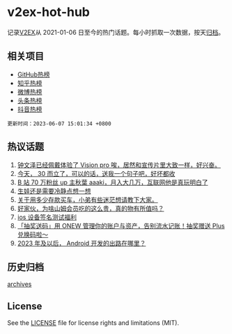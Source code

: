 # v2ex-hot-hub

 记录[V2EX](https://www.v2ex.com/)从 2021-01-06 日至今的热门话题。每小时抓取一次数据，按天[归档](archives)。
 
 ## 相关项目

- [GitHub热榜](https://github.com/it985/github-hot-hub)
- [知乎热榜](https://github.com/it985/zhihu-hot-hub)
- [微博热榜](https://github.com/it985/weibo-hot-hub)
- [头条热榜](https://github.com/it985/toutiao-hot-hub)
- [抖音热榜](https://github.com/it985/douyin-hot-hub)


 `更新时间：2023-06-07 15:01:34 +0800`

## 热议话题

1. [钟文泽已经佩戴体验了 Vision pro 唉，居然和宣传片里大致一样，好兴奋。](https://www.v2ex.com/t/946308)
1. [今天， 30 而立了，可以的话，送我一个句子吧，好坏都收](https://www.v2ex.com/t/946552)
1. [B 站 70 万粉丝 up 主秋葉 aaaki，月入大几万，互联网他是真玩明白了](https://www.v2ex.com/t/946530)
1. [生娃还是需要冷静点想一想](https://www.v2ex.com/t/946334)
1. [关于用多少存款买车，小弟有些迷茫想请教下大家。](https://www.v2ex.com/t/946535)
1. [好家伙，为啥山姆会员吃的这么贵，真的物有所值吗？](https://www.v2ex.com/t/946381)
1. [ios 设备签名测试福利](https://www.v2ex.com/t/946477)
1. [「抽奖送码」用 ONEW 管理你的账户与资产，告别流水记账！抽奖赠送 Plus 兑换码啦～](https://www.v2ex.com/t/946500)
1. [2023 年及以后， Android 开发的出路在哪里？](https://www.v2ex.com/t/946356)

## 历史归档

[archives](archives)

## License

See the [LICENSE](LICENSE) file for license rights and limitations (MIT).
